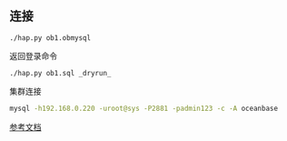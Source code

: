## 连接

```
./hap.py ob1.obmysql
```

返回登录命令

```
./hap.py ob1.sql _dryrun_
```

集群连接

```bash
mysql -h192.168.0.220 -uroot@sys -P2881 -padmin123 -c -A oceanbase
```



[参考文档](https://www.oceanbase.com/docs/oceanbase-database-trial/oceanbase-database-trial/V2.2.50/pbvu42)

